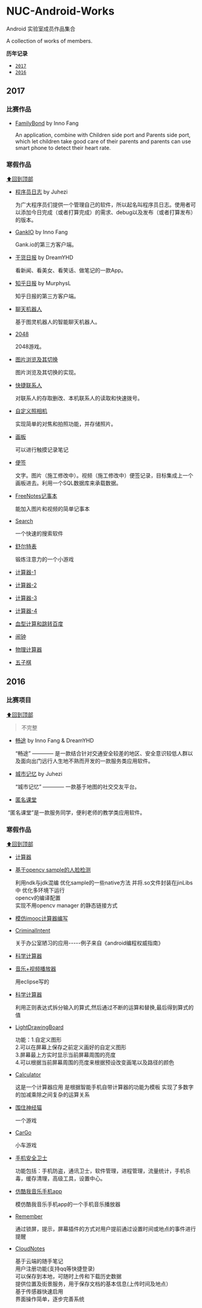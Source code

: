 # NUC-Android-Works 

Android 实验室成员作品集合

A collection of works of members.

**历年记录**

 + [`2017`](#2017)
 + [`2016`](#2016) 

## 2017 

### 比赛作品

* [FamilyBond](https://github.com/InnoFang/FamilyBond) by Inno Fang

  An application, combine with Children side port and Parents side port, which let children take good care of their parents and parents can use smart phone to detect their heart rate.

### 寒假作品

 [⬆回到顶部](#top)

* [程序员日志](https://github.com/qiaoyunrui/CoderLife) by Juhezi

  为广大程序员们提供一个管理自己的软件，所以起名叫程序员日志。使用者可以添加今日完成（或者打算完成）的需求、debug以及发布（或者打算发布）的版本。

* [GankIO](https://github.com/InnoFang/GankIO) by Inno Fang

  Gank.io的第三方客户端。

* [干货日报](https://github.com/DreamYHD/ZhihuDaily) by DreamYHD

  看新闻、看美女、看笑话、做笔记的一款App。

* [知乎日报](https://github.com/MurphysL/ZhiHuDaily) by MurphysL

  知乎日报的第三方客户端。

* [聊天机器人](https://github.com/dydymw/Tdme)

  基于图灵机器人的智能聊天机器人。

* [2048](https://github.com/Joki-memeda/My2048)

  2048游戏。

* [图片浏览及其切换](https://github.com/Wennier/StudyNote)

  图片浏览及其切换的实现。

* [快捷联系人](https://github.com/wangtianrui/ContantChose)

  对联系人的存取删改、本机联系人的读取和快速拨号。

* [自定义照相机](https://github.com/ErisRolo/SimpleCamera)

  实现简单的对焦和拍照功能，并存储照片。

* [画板](https://github.com/shencang/hua)

  可以进行触摸记录笔记

* [便签](https://github.com/shencang/notes-bata)

   文字。图片（施工修改中）。视频（施工修改中）便签记录，目标集成上一个画板进去。利用一个SQL数据库来承载数据。

* [FreeNotes记事本](https://github.com/Guangxs/FreeNotes)

  能加入图片和视频的简单记事本

* [Search](https://github.com/shentibeitaokongle/Search)

  一个快速的搜索软件
* [舒尔特表](https://github.com/armymenrts/SchulteGrid)

  锻炼注意力的一个小游戏

* [计算器-1](https://github.com/WuYanlili/Calculator)

* [计算器-2](https://github.com/jinlu1106/Calculator2)

* [计算器-3](https://github.com/galaxy921/calculatordemo)

* [计算器-4](https://github.com/li619362860/MyApplication.git)

* [血型计算和跳转百度](https://github.com/Zhusurong/app.xuexing)

* [闹钟](https://github.com/xuxiaoxiaoer/Alarm2)

* [物理计算器](https://github.com/jyj8023/counter)

* [五子棋](https://github.com/Hero-hero-hero-hero/Wuziqi2)

## 2016

### 比赛项目

 [⬆回到顶部](#top)

> 不完整

* [畅途](https://github.com/InnoFang/ChangTu) by Inno Fang & DreamYHD

  “畅途” ———— 是一款结合针对交通安全较差的地区、安全意识较低人群以及面向出门远行人生地不熟而开发的一款服务类应用软件。

* [城市记忆](https://github.com/qiaoyunrui/CityMemory) by Juhezi

  “城市记忆” ———— 一款基于地图的社交交友平台。
  
* [匿名课堂](https://github.com/Vikingweirdo/MyApp------)

  “匿名课堂”是一款服务同学，便利老师的教学类应用软件。

### 寒假作品

 [⬆回到顶部](#top)

* [计算器](https://github.com/1407084212lmj/jisuanqi.git)

* [基于opencv sample的人脸检测](https://github.com/cyhbrilliant/FaceDet)  

  利用ndk与jdk混编 优化sample的一些native方法 并将.so文件封装在jinLibs中 优化多环境下运行  
  opencv的编译配置  
  实现不用opencv manager 的静态链接方式

* [模仿imooc计算器编写](https://github.com/android-LPJ/androidTest.git)

* [CriminalIntent](https://github.com/guozhengwei110/CriminalIntent)

  关于办公室陋习的应用-----例子来自《android编程权威指南》

* [科学计算器](https://github.com/MurphysL/Android/tree/master/calculator)

* [音乐+视频播放器](https://github.com/fangcao1314/text)

  用eclipse写的

* [科学计算器](https://github.com/984941707/MyCalculator)

  利用正则表达式拆分输入的算式,然后通过不断的运算和替换,最后得到算式的值

* [LightDrawingBoard](https://github.com/kailiwu/LightDrawingBoard)

  功能：1.自定义图形  
  2.可以在屏幕上保存之前定义画好的自定义图形  
  3.屏幕最上方实时显示当前屏幕周围的亮度  
  4.可以根据当前屏幕周围的亮度来根据预设改变画笔以及路径的颜色  

* [Calculator](https://github.com/z1908144712/Calculator)

  这是一个计算器应用 是根据智能手机自带计算器的功能为模板 实现了多数字的加减乘除之间复杂的运算关系

* [围住神经猫](https://github.com/BoyingWang/CatchCrazyCat.git)

  一个游戏

* [CarGo](https://github.com/VVVinegar/CarGo)

  小车游戏

* [手机安全卫士](https://github.com/fighter-huan/MobileSafe)

  功能包括：手机防盗，通讯卫士，软件管理，进程管理，流量统计，手机杀毒，缓存清理，高级工具，设置中心。

* [仿酷我音乐手机app](https://github.com/renxingkai/IMusic/tree/master)

  模仿酷我音乐手机app的一个手机音乐播放器

* [Remember](https://github.com/weeznn/Remember)

  通过锁屏，提示，屏幕插件的方式对用户提前通过设置时间或地点的事件进行提醒

* [CloudNotes](https://github.com/xibiandetaiyang/CloudNotes.git)

  基于云端的随手笔记  
  用户注册功能(支持qq等快捷登录)  
  可以保存到本地，可随时上传和下载历史数据  
  提供位置及街景服务，用于保存文档的基本信息(上传时间及地点）  
  基于传感器快速启用  
  界面操作简单，逐步完善系统  
 
